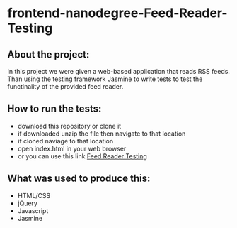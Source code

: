# frontend-nanodegree-Feed-Reader-Testing

## About the project: 
In this project we were given a web-based application that reads RSS feeds. Than using the testing framework Jasmine to write tests to test the functinality of the provided feed reader. 

## How to run the tests: 
- download this repository or clone it 
- if downloaded unzip the file then navigate to that location 
- if cloned naviage to that location
- open index.html in your web browser 
- or you can use this link [Feed Reader Testing](https://chisjulson.github.io/feedreader/index.html)

## What was used to produce this: 
- HTML/CSS
- jQuery
- Javascript
- Jasmine